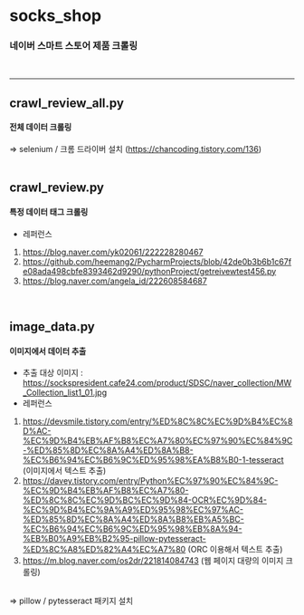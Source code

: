 # socks_shop
### 네이버 스마트 스토어 제품 크롤링
<br>

-----

## crawl_review_all.py
#### 전체 데이터 크롤링
=> selenium / 크롬 드라이버 설치 (https://chancoding.tistory.com/136)
<br> <br>

## crawl_review.py
#### 특정 데이터 태그 크롤링
- 레퍼런스
1. https://blog.naver.com/yk02061/222228280467
2. https://github.com/heemang2/PycharmProjects/blob/42de0b3b6b1c67fe08ada498cbfe8393462d9290/pythonProject/getreivewtest456.py
3. https://blog.naver.com/angela_id/222608584687
<br>

## image_data.py
#### 이미지에서 데이터 추출
- 추출 대상 이미지 : https://sockspresident.cafe24.com/product/SDSC/naver_collection/MW_Collection_list1_01.jpg
- 레퍼런스
1. https://devsmile.tistory.com/entry/%ED%8C%8C%EC%9D%B4%EC%8D%AC-%EC%9D%B4%EB%AF%B8%EC%A7%80%EC%97%90%EC%84%9C-%ED%85%8D%EC%8A%A4%ED%8A%B8-%EC%B6%94%EC%B6%9C%ED%95%98%EA%B8%B0-1-tesseract (이미지에서 텍스트 추출)
2. https://davey.tistory.com/entry/Python%EC%97%90%EC%84%9C-%EC%9D%B4%EB%AF%B8%EC%A7%80-%ED%8C%8C%EC%9D%BC%EC%9D%84-OCR%EC%9D%84-%EC%9D%B4%EC%9A%A9%ED%95%98%EC%97%AC-%ED%85%8D%EC%8A%A4%ED%8A%B8%EB%A5%BC-%EC%B6%94%EC%B6%9C%ED%95%98%EB%8A%94-%EB%B0%A9%EB%B2%95-pillow-pytesseract-%ED%8C%A8%ED%82%A4%EC%A7%80 (ORC 이용해서 텍스트 추출)
3. https://m.blog.naver.com/os2dr/221814084743 (웹 페이지 대량의 이미지 크롤링)
<br>
=> pillow / pytesseract 패키지 설치
<br>

